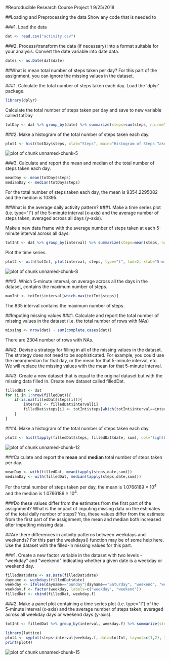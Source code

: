 #Reproducible Research Course Project 1 
9/25/2018 

##Loading and Preprocessing the data 
Show any code that is needed to

###1. Load the data 


```r
dat <- read.csv("activity.csv") 
```

###2. Process/transform the data (if necessary) into a format suitable for your analysis. 
Convert the date variable into date data. 


```r
dates <- as.Date(dat$date)
```

##What is mean total number of steps taken per day?
For this part of the assignment, you can ignore the missing values in the dataset. 

###1. Calculate the total number of steps taken each day.
Load the 'dplyr' package. 

```r
library(dplyr)
```

Calculate the total number of steps taken per day and save to new variable called totDay

```r
totDay <- dat %>% group_by(date) %>% summarize(steps=sum(steps, na.rm=T))
```

###2. Make a histogram of the total number of steps taken each day. 

```r
plot1 <- hist(totDay$steps, xlab="Steps", main="Histogram of Steps Taken Each Day", col="lightblue")
```

![plot of chunk unnamed-chunk-5](figure/unnamed-chunk-5-1.png)

###3. Calculate and report the mean and median of the total number of steps taken each day. 

```r
meanDay <- mean(totDay$steps) 
medianDay <- median(totDay$steps) 
```
For the total number of steps taken each day, the mean is 9354.2295082 and the median is 10395. 

##What is the average daily activity pattern?
###1. Make a time series plot (i.e. type="l") of the 5-minute interval (x-axis) and the average number of steps taken, averaged across all days (y-axis). 

Make a new data frame with the average number of steps taken at each 5-minute interval across all days. 

```r
totInt <- dat %>% group_by(interval) %>% summarize(steps=mean(steps, na.rm=T))
```

Plot the time series. 

```r
plot2 <- with(totInt, plot(interval, steps, type="l", lwd=2, xlab="5-minute interval", ylab="average number of steps", main="Time Series Plot of Average Number of Steps"))
```

![plot of chunk unnamed-chunk-8](figure/unnamed-chunk-8-1.png)

###2. Which 5-minute interval, on average across all the days in the dataset, contains the maximum number of steps. 

```r
maxInt <- totInt$interval[which.max(totInt$steps)]
```
The 835 interval contains the maximum number of steps. 

##Imputing missing values
###1. Calculate and report the total number of missing values in the dataset (i.e. the total number of rows with NAs) 

```r
missing <- nrow(dat) - sum(complete.cases(dat))
```

There are 2304 number of rows with NAs. 

###2. Devise a strategy for filling in all of the missing values in the dataset. The strategy does not need to be sophisticated. For example, you could use the mean/median for that day, or the mean for that 5-minute interval, etc. 
We will replace the missing values with the mean for that 5-minute interval.

###3. Create a new dataset that is equal to the original dataset but with the missing data filled in. 
Create new dataset called filledDat.

```r
filledDat <- dat
for (i in 1:nrow(filledDat)){
	if(is.na(filledDat$steps[i])){
		interval <- filledDat$interval[i]
		filledDat$steps[i] <- totInt$steps[which(totInt$interval==interval)]
	}
}
```

###4. Make a histogram of the total number of steps taken each day.

```r
plot3 <- hist(tapply(filledDat$steps, filledDat$date, sum), col="lightblue", xlab="number of steps", main="Histogram of total steps taken each day")
```

![plot of chunk unnamed-chunk-12](figure/unnamed-chunk-12-1.png)

###Calculate and report the **mean** and **median** total number of steps taken per day. 

```r
meanDay <- with(filledDat, mean(tapply(steps,date,sum)))
medianDay <- with(filledDat, median(tapply(steps,date,sum)))
```
For the total number of steps taken per day, the mean is 1.0766189 &times; 10<sup>4</sup> and the median is 1.0766189 &times; 10<sup>4</sup>. 

###Do these values differ from the estimates from the first part of the assignment? What is the impact of imputing missing data on the estimates of the total daily number of steps?
Yes, these values differ from the estimate from the first part of the assignment, the mean and median both increased after imputting missing data. 

##Are there differences in activity patterns between weekdays and weekends?
For this part the weekdays() function may be of some help here. Use the dataset with the filled-in missing values for this part. 

###1. Create a new factor variable in the dataset with two levels - "weekday" and "weekend" indicating whether a given date is a weekday or weekend day. 

```r
filledDat$date <- as.Date(filledDat$date) 
dayname <- weekdays(filledDat$date)
weekday <- ifelse(dayname=="Sunday"|dayname=="Saturday", "weekend", "weekday")
weekday.f <- factor(weekday, labels=c("weekday", "weekend")) 
filledDat <- cbind(filledDat, weekday.f)
```

###2. Make a panel plot containing a time series plot (i.e. type="l") of the 5-minute interval (x-axis) and the average number of steps taken, averaged across all weekday days or weekend days (y-axis).


```r
totInt <- filledDat %>% group_by(interval, weekday.f) %>% summarize(steps=mean(steps))

library(lattice)
plot4 <- xyplot(steps~interval|weekday.f, data=totInt, layout=c(1,2), type="l")
print(plot4)
```

![plot of chunk unnamed-chunk-15](figure/unnamed-chunk-15-1.png)
